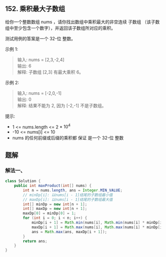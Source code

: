 ## 152. 乘积最大子数组

给你一个整数数组 nums ，请你找出数组中乘积最大的非空连续
子数组
（该子数组中至少包含一个数字），并返回该子数组所对应的乘积。

测试用例的答案是一个 32-位 整数。

 

示例 1:

>输入: nums = [2,3,-2,4]  
>输出: 6  
>解释: 子数组 [2,3] 有最大乘积 6。  


示例 2:

>输入: nums = [-2,0,-1]  
>输出: 0  
>解释: 结果不能为 2, 因为 [-2,-1] 不是子数组。  
 

提示:

- 1 <= nums.length <= 2 * $10^4$
- -10 <= nums[i] <= 10
- nums 的任何前缀或后缀的乘积都 保证 是一个 32-位 整数


## 题解

### 解法一、

```java
class Solution {
    public int maxProduct(int[] nums) {
        int n = nums.length, ans = Integer.MIN_VALUE;
        // minDp[i]: 以nums[i - 1]结尾的子数组最小值
        // maxDp[i]: 以nums[i - 1]结尾的子数组最大值
        int[] minDp = new int[n + 1];
        int[] maxDp = new int[n + 1];
        maxDp[0] = minDp[0] = 1;
        for (int i = 0; i < n; i++) {
            minDp[i + 1] = Math.min(nums[i], Math.min(nums[i] * minDp[i], nums[i] * maxDp[i]));
            maxDp[i + 1] = Math.max(nums[i], Math.max(nums[i] * minDp[i], nums[i] * maxDp[i]));
            ans = Math.max(ans, maxDp[i + 1]);
        }
        return ans;
    }
}
```
